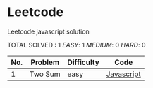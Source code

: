# Leetcode
Leetcode javascript solution

TOTAL SOLVED : 1 
*EASY*: 1
*MEDIUM*: 0
*HARD*: 0

| No. | Problem | Difficulty | Code |
|----| ----- | -------- | ---------- |
| 1 | Two Sum | easy | [Javascript](https://github.com/BreeeeAd/Leetcode/blob/master/Solution/Two%20Sum.js) |